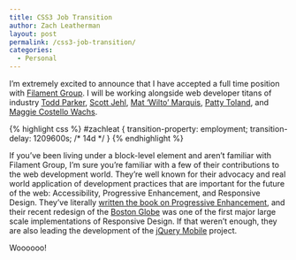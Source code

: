 ```yaml
---
title: CSS3 Job Transition
author: Zach Leatherman
layout: post
permalink: /css3-job-transition/
categories:
  - Personal
---
```


I’m extremely excited to announce that I have accepted a full time position with [Filament Group][1]. I will be working alongside web developer titans of industry [Todd Parker][2], [Scott Jehl][3], [Mat ‘Wilto’ Marquis][4], [Patty Toland][5], and [Maggie Costello Wachs][6].

{% highlight css %}
#zachleat {
  transition-property: employment;
  transition-delay: 1209600s; /* 14d */
}
{% endhighlight %}

If you’ve been living under a block-level element and aren’t familiar with Filament Group, I’m sure you’re familiar with a few of their contributions to the web development world. They’re well known for their advocacy and real world application of development practices that are important for the future of the web: Accessibility, Progressive Enhancement, and Responsive Design. They’ve literally [written the book on Progressive Enhancement][7], and their recent redesign of the [Boston Globe][8] was one of the first major large scale implementations of Responsive Design. If that weren’t enough, they are also leading the development of the [jQuery Mobile][9] project.

Woooooo!

 [1]: http://filamentgroup.com/
 [2]: http://twitter.com/toddmparker
 [3]: http://twitter.com/scottjehl
 [4]: http://twitter.com/wilto
 [5]: http://twitter.com/pattytoland
 [6]: http://twitter.com/maggiewachs
 [7]: http://filamentgroup.com/dwpe/
 [8]: http://bostonglobe.com/
 [9]: http://jquerymobile.com/
